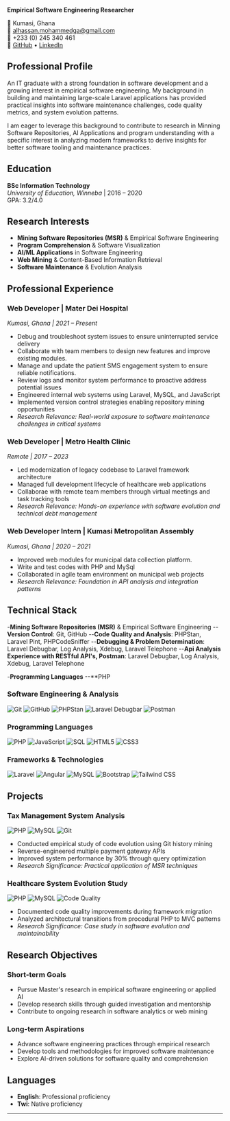 **Empirical Software Engineering Researcher**

📍 Kumasi, Ghana  
📧 alhassan.mohammedga@gmail.com  
📱 +233 (0) 245 340 461  
🔗 [GitHub](https://github.com/bigboss200535) • [LinkedIn](https://www.linkedin.com/in/mohammed-alhassan-b0985a292/)


## Professional Profile
An IT graduate with a strong foundation in software development and a growing interest in empirical software engineering.  My background in building and maintaining large-scale Laravel applications has provided practical insights into software maintenance challenges, code quality metrics, and system evolution patterns. 

I am eager to leverage this background to contribute to research in Minning Software Repositories, AI Applications and program understanding with a specific interest in analyzing modern frameworks to derive insights for better software tooling and maintenance practices. 


## Education

**BSc Information Technology**  
*University of Education, Winneba* | 2016 – 2020  
GPA: 3.2/4.0 

## Research Interests
- **Mining Software Repositories (MSR)** & Empirical Software Engineering
- **Program Comprehension** & Software Visualization
- **AI/ML Applications** in Software Engineering
- **Web Mining** & Content-Based Information Retrieval
- **Software Maintenance** & Evolution Analysis
  

## Professional Experience

### **Web Developer** | Mater Dei Hospital
*Kumasi, Ghana | 2021 – Present*
- Debug and troubleshoot system issues to ensure uninterrupted service delivery
- Collaborate with team members to design new features and improve existing modules.
- Manage and update the patient SMS engagement system to ensure reliable notifications.
- Review logs and monitor system performance to proactive address potential issues
- Engineered internal web systems using Laravel, MySQL, and JavaScript
- Implemented version control strategies enabling repository mining opportunities
- *Research Relevance: Real-world exposure to software maintenance challenges in critical systems*

### **Web Developer** | Metro Health Clinic
*Remote | 2017 – 2023*

- Led modernization of legacy codebase to Laravel framework architecture
- Managed full development lifecycle of healthcare web applications
- Collaborae with remote team members through virtual meetings and task tracking tools
- *Research Relevance: Hands-on experience with software evolution and technical debt management*

### **Web Developer Intern** | Kumasi Metropolitan Assembly
*Kumasi, Ghana | 2020 – 2021*

- Improved web modules for municipal data collection platform.
- Write and test codes with PHP and MySql
- Collaborated in agile team environment on municipal web projects
- *Research Relevance: Foundation in API analysis and integration patterns*

## Technical Stack

-**Mining Software Repositories (MSR)** & Empirical Software Engineering
--**Version Control**: Git, GitHub
--**Code Quality and Analysis**: PHPStan, Laravel Pint, PHPCodeSniffer
--**Debugging & Problem Determination**: Laravel Debugbar, Log Analysis, Xdebug, Laravel Telephone
--**Api Analysis Experience with RESTful API's, Postman**: Laravel Debugbar, Log Analysis, Xdebug, Laravel Telephone

-**Programming Languages** 
--**PHP

### **Software Engineering & Analysis**
![Git](https://img.shields.io/badge/Git-F05032?style=flat&logo=git&logoColor=white)
![GitHub](https://img.shields.io/badge/GitHub-181717?style=flat&logo=github&logoColor=white)
![PHPStan](https://img.shields.io/badge/PHPStan-8C5FD3?style=flat)
![Laravel Debugbar](https://img.shields.io/badge/Laravel_Debugbar-FF2D20?style=flat&logo=laravel&logoColor=white)
![Postman](https://img.shields.io/badge/Postman-FF6C37?style=flat&logo=postman&logoColor=white)

### **Programming Languages**
![PHP](https://img.shields.io/badge/PHP-777BB4?style=flat&logo=php&logoColor=white)
![JavaScript](https://img.shields.io/badge/JavaScript-F7DF1E?style=flat&logo=javascript&logoColor=black)
![SQL](https://img.shields.io/badge/SQL-4479A1?style=flat&logo=mysql&logoColor=white)
![HTML5](https://img.shields.io/badge/HTML5-E34F26?style=flat&logo=html5&logoColor=white)
![CSS3](https://img.shields.io/badge/CSS3-1572B6?style=flat&logo=css3&logoColor=white)

### **Frameworks & Technologies**
![Laravel](https://img.shields.io/badge/Laravel-FF2D20?style=flat&logo=laravel&logoColor=white)
![Angular](https://img.shields.io/badge/Angular-DD0031?style=flat&logo=angular&logoColor=white)
![MySQL](https://img.shields.io/badge/MySQL-4479A1?style=flat&logo=mysql&logoColor=white)
![Bootstrap](https://img.shields.io/badge/Bootstrap-7952B3?style=flat&logo=bootstrap&logoColor=white)
![Tailwind CSS](https://img.shields.io/badge/Tailwind_CSS-38B2AC?style=flat&logo=tailwind-css&logoColor=white)

## Projects

### **Tax Management System Analysis**
![PHP](https://img.shields.io/badge/PHP-Laravel-777BB4?style=flat&logo=php&logoColor=white)
![MySQL](https://img.shields.io/badge/MySQL-Database-4479A1?style=flat&logo=mysql&logoColor=white)
![Git](https://img.shields.io/badge/Git-MSR_Analysis-F05032?style=flat&logo=git&logoColor=white)

- Conducted empirical study of code evolution using Git history mining
- Reverse-engineered multiple payment gateway APIs
- Improved system performance by 30% through query optimization
- *Research Significance: Practical application of MSR techniques*

### **Healthcare System Evolution Study**
![PHP](https://img.shields.io/badge/PHP-Laravel-777BB4?style=flat&logo=php&logoColor=white)
![MySQL](https://img.shields.io/badge/MySQL-Database-4479A1?style=flat&logo=mysql&logoColor=white)
![Code Quality](https://img.shields.io/badge/Code_Quality-Metrics-2496ED?style=flat)

- Documented code quality improvements during framework migration
- Analyzed architectural transitions from procedural PHP to MVC patterns
- *Research Significance: Case study in software evolution and maintainability*


## Research Objectives

### Short-term Goals
- Pursue Master's research in empirical software engineering or applied AI
- Develop research skills through guided investigation and mentorship
- Contribute to ongoing research in software analytics or web mining

### Long-term Aspirations
- Advance software engineering practices through empirical research
- Develop tools and methodologies for improved software maintenance
- Explore AI-driven solutions for software quality and comprehension


## Languages

- **English**: Professional proficiency
- **Twi**: Native proficiency

---
